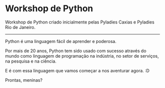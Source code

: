 Workshop de Python
=======
Workshop de Python criado inicialmente pelas Pyladies Caxias e Pyladies Rio de Janeiro.


---

Python é uma linguagem fácil de aprender e poderosa. 

Por mais de 20 anos, Python tem sido usado com sucesso através do mundo como linguagem de programação na indústria, no setor de serviços, na pesquisa e na ciência.

E é com essa linguagem que vamos começar a nos aventurar agora. :D 

Prontas, meninas?